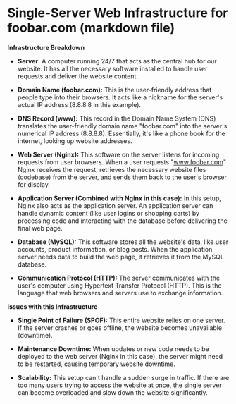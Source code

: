 # Single-Server Web Infrastructure for foobar.com (markdown file)

**Infrastructure Breakdown**

* **Server:** A computer running 24/7 that acts as the central hub for our website. It has all the necessary software installed to handle user requests and deliver the website content.

* **Domain Name (foobar.com):** This is the user-friendly address that people type into their browsers. It acts like a nickname for the server's actual IP address (8.8.8.8 in this example).

* **DNS Record (www):** This record in the Domain Name System (DNS) translates the user-friendly domain name "foobar.com" into the server's numerical IP address (8.8.8.8). Essentially, it's like a phone book for the internet, looking up website addresses. 

* **Web Server (Nginx):** This software on the server listens for incoming requests from user browsers. When a user requests "www.foobar.com" Nginx receives the request, retrieves the necessary website files (codebase) from the server, and sends them back to the user's browser for display. 

* **Application Server (Combined with Nginx in this case):**  In this setup, Nginx also acts as the application server.  An application server can handle dynamic content  (like user logins or shopping carts) by processing code and interacting with the database  before delivering the final web page. 

* **Database (MySQL):** This software stores all the website's data, like user accounts, product information, or blog posts. When the application server needs data to build the web page, it retrieves it from the MySQL database.

* **Communication Protocol (HTTP):** The server communicates with the user's computer using Hypertext Transfer Protocol (HTTP).  This is the language that web browsers and servers use to exchange information. 

**Issues with this Infrastructure**

* **Single Point of Failure (SPOF):** This entire website relies on one server. If the server crashes or goes offline, the website becomes unavailable (downtime). 

* **Maintenance Downtime:**  When updates or new code needs to be deployed to the web server (Nginx in this case), the server might need to be restarted, causing temporary website downtime.

* **Scalability:** This setup can't handle a sudden surge in traffic. If there are too many users trying to access the website at once, the single server can become overloaded and slow down the website significantly.

